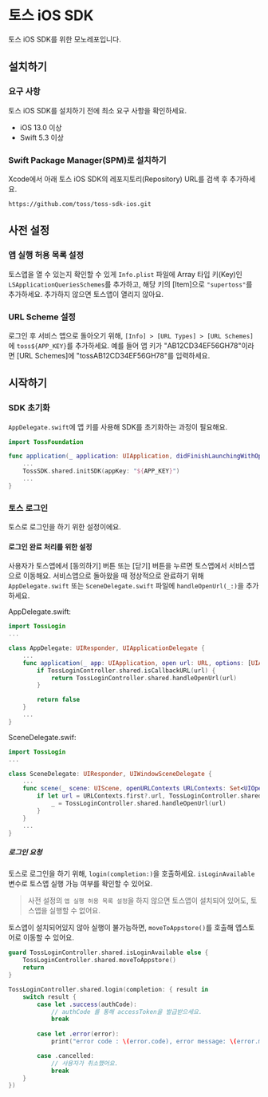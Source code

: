 # 토스 iOS SDK
토스 iOS SDK를 위한 모노레포입니다.

## 설치하기
### 요구 사항
토스 iOS SDK를 설치하기 전에 최소 요구 사항을 확인하세요.

- iOS 13.0 이상
- Swift 5.3 이상

### Swift Package Manager(SPM)로 설치하기
Xcode에서 아래 토스 iOS SDK의 레포지토리(Repository) URL를 검색 후 추가하세요.
```
https://github.com/toss/toss-sdk-ios.git
```

## 사전 설정
### 앱 실행 허용 목록 설정
토스앱을 열 수 있는지 확인할 수 있게 `Info.plist` 파일에 Array 타입 키(Key)인 `LSApplicationQueriesSchemes`를 추가하고, 해당 키의 [Item]으로 `"supertoss"`를 추가하세요.
추가하지 않으면 토스앱이 열리지 않아요.

### URL Scheme 설정
로그인 후 서비스 앱으로 돌아오기 위해, `[Info] > [URL Types] > [URL Schemes]`에 `toss${APP_KEY}`를 추가하세요.
예를 들어 앱 키가 "AB12CD34EF56GH78"이라면 [URL Schemes]에 "tossAB12CD34EF56GH78"를 입력하세요.

## 시작하기
### SDK 초기화
`AppDelegate.swift`에 앱 키를 사용해 SDK를 초기화하는 과정이 필요해요. 
```swift
import TossFoundation

func application(_ application: UIApplication, didFinishLaunchingWithOptions launchOptions: [UIApplication.LaunchOptionsKey: Any]?) -> Bool {
    ...
    TossSDK.shared.initSDK(appKey: "${APP_KEY}")
    ...
}
```

### 토스 로그인 
토스로 로그인을 하기 위한 설정이에요.

#### 로그인 완료 처리를 위한 설정
사용자가 토스앱에서 [동의하기] 버튼 또는 [닫기] 버튼을 누르면 토스앱에서 서비스앱으로 이동해요.
서비스앱으로 돌아왔을 때 정상적으로 완료하기 위해 `AppDelegate.swift` 또는 `SceneDelegate.swift` 파일에 `handleOpenUrl(_:)`을 추가하세요.

AppDelegate.swift: 
```swift
import TossLogin
...

class AppDelegate: UIResponder, UIApplicationDelegate {
    ...
    func application(_ app: UIApplication, open url: URL, options: [UIApplication.OpenURLOptionsKey : Any] = [:]) -> Bool {
        if TossLoginController.shared.isCallbackURL(url) {
            return TossLoginController.shared.handleOpenUrl(url)
        }

        return false
    }
    ...
}
```

SceneDelegate.swif:
```swift
import TossLogin
...

class SceneDelegate: UIResponder, UIWindowSceneDelegate {
    ...
    func scene(_ scene: UIScene, openURLContexts URLContexts: Set<UIOpenURLContext>) {
        if let url = URLContexts.first?.url, TossLoginController.shared.isCallbackURL(url) {
            _ = TossLoginController.shared.handleOpenUrl(url)
        }
    }
    ...
}
```

##### 로그인 요청
토스로 로그인을 하기 위해, `login(completion:)`을 호출하세요.
`isLoginAvailable` 변수로 토스앱 실행 가능 여부를 확인할 수 있어요. 
> 사전 설정의 `앱 실행 허용 목록 설정`을 하지 않으면 토스앱이 설치되어 있어도, 토스앱을 실행할 수 없어요.

토스앱이 설치되어있지 않아 실행이 불가능하면, `moveToAppstore()`를 호출해 앱스토어로 이동할 수 있어요.

```swift
guard TossLoginController.shared.isLoginAvailable else {
    TossLoginController.shared.moveToAppstore()
    return
}

TossLoginController.shared.login(completion: { result in
    switch result {
        case let .success(authCode):
            // authCode 를 통해 accessToken을 발급받으세요.
            break
                    
        case let .error(error):
            print("error code : \(error.code), error message: \(error.message)")

        case .cancelled:
            // 사용자가 취소했어요.
            break
    }
})
```
